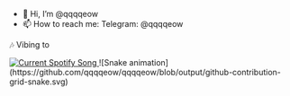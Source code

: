- 👋 Hi, I’m @qqqqeow
- 📫 How to reach me: Telegram: @qqqqeow

🎶 Vibing to


<a href="https://github.com/tthn0/Spotify-Readme">
  <img src="https://spotify-five-pi.vercel.app/api?theme=dark&scan=true&rainbow=true" alt="Current Spotify Song">
</a>
![Snake animation](https://github.com/qqqqeow/qqqqeow/blob/output/github-contribution-grid-snake.svg)

